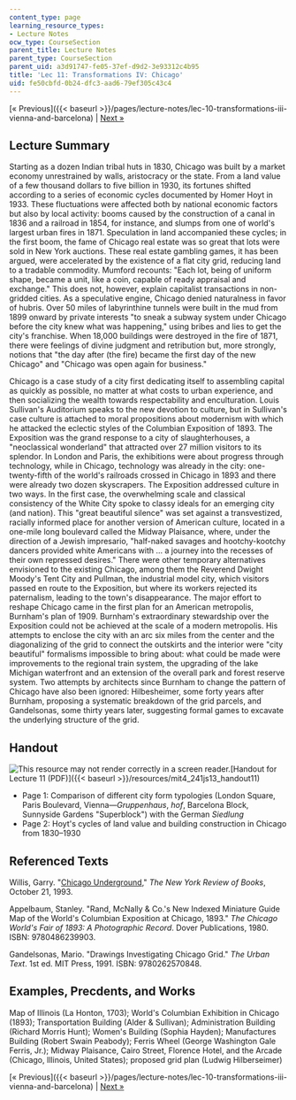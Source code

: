 ```yaml
---
content_type: page
learning_resource_types:
- Lecture Notes
ocw_type: CourseSection
parent_title: Lecture Notes
parent_type: CourseSection
parent_uid: a3d91747-fe05-37ef-d9d2-3e93312c4b95
title: 'Lec 11: Transformations IV: Chicago'
uid: fe50cbfd-0b24-dfc3-aad6-79ef305c43c4
---
```


[« Previous]({{< baseurl >}}/pages/lecture-notes/lec-10-transformations-iii-vienna-and-barcelona) | [Next »](/courses/architecture/4-241j-theory-of-city-form-spring-2013/lecture-notes/lec-12-transformations-v-panopticism-st.-petersburg-and-berlin)

Lecture Summary
---------------

Starting as a dozen Indian tribal huts in 1830, Chicago was built by a market economy unrestrained by walls, aristocracy or the state. From a land value of a few thousand dollars to five billion in 1930, its fortunes shifted according to a series of economic cycles documented by Homer Hoyt in 1933. These fluctuations were affected both by national economic factors but also by local activity: booms caused by the construction of a canal in 1836 and a railroad in 1854, for instance, and slumps from one of world's largest urban fires in 1871. Speculation in land accompanied these cycles; in the first boom, the fame of Chicago real estate was so great that lots were sold in New York auctions. These real estate gambling games, it has been argued, were accelerated by the existence of a flat city grid, reducing land to a tradable commodity. Mumford recounts: "Each lot, being of uniform shape, became a unit, like a coin, capable of ready appraisal and exchange." This does not, however, explain capitalist transactions in non-gridded cities. As a speculative engine, Chicago denied naturalness in favor of hubris. Over 50 miles of labyrinthine tunnels were built in the mud from 1899 onward by private interests "to sneak a subway system under Chicago before the city knew what was happening," using bribes and lies to get the city's franchise. When 18,000 buildings were destroyed in the fire of 1871, there were feelings of divine judgment and retribution but, more strongly, notions that "the day after (the fire) became the first day of the new Chicago" and "Chicago was open again for business."

Chicago is a case study of a city first dedicating itself to assembling capital as quickly as possible, no matter at what costs to urban experience, and then socializing the wealth towards respectability and enculturation. Louis Sullivan's Auditorium speaks to the new devotion to culture, but in Sullivan's case culture is attached to moral propositions about modernism with which he attacked the eclectic styles of the Columbian Exposition of 1893. The Exposition was the grand response to a city of slaughterhouses, a "neoclassical wonderland" that attracted over 27 million visitors to its splendor. In London and Paris, the exhibitions were about progress through technology, while in Chicago, technology was already in the city: one-twenty-fifth of the world's railroads crossed in Chicago in 1893 and there were already two dozen skyscrapers. The Exposition addressed culture in two ways. In the first case, the overwhelming scale and classical consistency of the White City spoke to classy ideals for an emerging city (and nation). This "great beautiful silence" was set against a transvestized, racially informed place for another version of American culture, located in a one-mile long boulevard called the Midway Plaisance, where, under the direction of a Jewish impresario, "half-naked savages and hootchy-kootchy dancers provided white Americans with … a journey into the recesses of their own repressed desires." There were other temporary alternatives envisioned to the existing Chicago, among them the Reverend Dwight Moody's Tent City and Pullman, the industrial model city, which visitors passed en route to the Exposition, but where its workers rejected its paternalism, leading to the town's disappearance. The major effort to reshape Chicago came in the first plan for an American metropolis, Burnham's plan of 1909. Burnham's extraordinary stewardship over the Exposition could not be achieved at the scale of a modern metropolis. His attempts to enclose the city with an arc six miles from the center and the diagonalizing of the grid to connect the outskirts and the interior were "city beautiful" formalisms impossible to bring about: what could be made were improvements to the regional train system, the upgrading of the lake Michigan waterfront and an extension of the overall park and forest reserve system. Two attempts by architects since Burnham to change the pattern of Chicago have also been ignored: Hilbesheimer, some forty years after Burnham, proposing a systematic breakdown of the grid parcels, and Gandelsonas, some thirty years later, suggesting formal games to excavate the underlying structure of the grid.

Handout
-------

![This resource may not render correctly in a screen reader.](/images/inacessible.gif)[Handout for Lecture 11 (PDF)]({{< baseurl >}}/resources/mit4_241js13_handout11)

*   Page 1: Comparison of different city form typologies (London Square, Paris Boulevard, Vienna—_Gruppenhaus_, _hof_, Barcelona Block, Sunnyside Gardens "Superblock") with the German _Siedlung_
*   Page 2: Hoyt's cycles of land value and building construction in Chicago from 1830–1930

Referenced Texts
----------------

Willis, Garry. "[Chicago Underground](http://www.nybooks.com/articles/archives/1993/oct/21/chicago-underground/)," _The New York Review of Books_, October 21, 1993.

Appelbaum, Stanley. "Rand, McNally & Co.'s New Indexed Miniature Guide Map of the World's Columbian Exposition at Chicago, 1893." _The Chicago World's Fair of 1893: A Photographic Record_. Dover Publications, 1980. ISBN: 9780486239903.

Gandelsonas, Mario. "Drawings Investigating Chicago Grid." _The Urban Text_. 1st ed. MIT Press, 1991. ISBN: 9780262570848.

Examples, Precdents, and Works
------------------------------

Map of Illinois (La Honton, 1703); World's Columbian Exhibition in Chicago (1893); Transportation Building (Alder & Sullivan); Administration Building (Richard Morris Hunt); Women's Building (Sophia Hayden); Manufactures Building (Robert Swain Peabody); Ferris Wheel (George Washington Gale Ferris, Jr.); Midway Plaisance, Cairo Street, Florence Hotel, and the Arcade (Chicago, Illinois, United States); proposed grid plan (Ludwig Hilberseimer)

[« Previous]({{< baseurl >}}/pages/lecture-notes/lec-10-transformations-iii-vienna-and-barcelona) | [Next »](/courses/architecture/4-241j-theory-of-city-form-spring-2013/lecture-notes/lec-12-transformations-v-panopticism-st.-petersburg-and-berlin)